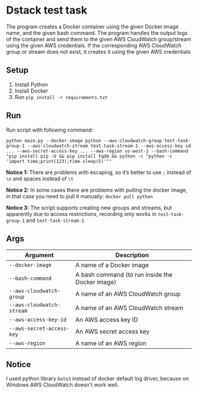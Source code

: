 # Dstack test task

The program creates a Docker container using the given Docker image name, and the given bash command.
The program handles the output logs of the container and send them to the given AWS CloudWatch group/stream
using the given AWS credentials. If the corresponding AWS CloudWatch group or stream does not exist,
it creates it using the given AWS credentials

## Setup

1. Install Python
2. Install Docker
3. Run `pip install -r requirements.txt` 

## Run

Run script with following command:

`python main.py --docker-image python --aws-cloudwatch-group test-task-group-1 --aws-cloudwatch-stream test-task-stream-1 --aws-access-key-id ... --aws-secret-access-key ... --aws-region us-west-2 --bash-command "pip install pip -U && pip install tqdm && python -c "python -c 'import time;print(123);time.sleep(5)'""`

**Notice 1:** There are problems with escaping, so it’s better to use `;` instead of `\n` and spaces instead of `\t`

**Notice 2:** In some cases there are problems with pulling the docker image, in that case you need to pull 
it manually: `docker pull python`

**Notice 3:** The script supports creating new groups and streams, but apparently due to access restrictions, recording 
only works in `test-task-group-1` and `test-task-stream-1`

## Args

| Argument                  | Description                                     |
|---------------------------|-------------------------------------------------|
| `--docker-image`          | A name of a Docker image                        |
| `--bash-command`          | A bash command (to run inside the Docker image) |
| `--aws-cloudwatch-group`  | A name of an AWS CloudWatch group               |
| `--aws-cloudwatch-stream` | A name of an AWS CloudWatch stream              |
| `--aws-access-key-id`     | An AWS access key ID                            |
| `--aws-secret-access-key` | An AWS secret access key                        |
| `--aws-region`            | A name of an AWS region                         |


## Notice

I used python library `boto3` instead of docker default log driver,
because on Windows AWS CloudWatch doesn't work well.